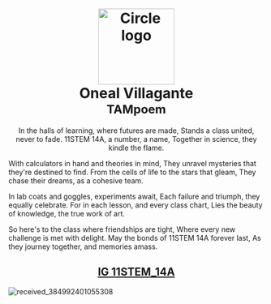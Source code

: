 <h1 align="center">
<a href="https://wondercms.com" target="_blank" title="The 2 way's journey">
    <img src="https://github.com/WonderCMS/wondercms/assets/163886436/62574770-cbc5-4f0c-a547-c4b120619055" alt="Circle logo" title="Pogi ni oneal" align="center" height="150" />
</a>
 <br>Oneal Villagante<br>
    <sup>TAMpoem</sup>
</h1>


<p align="center">In the halls of learning, where futures are made,
Stands a class united, never to fade.
11STEM 14A, a number, a name,
Together in science, they kindle the flame.

With calculators in hand and theories in mind,
They unravel mysteries that they're destined to find.
From the cells of life to the stars that gleam,
They chase their dreams, as a cohesive team.

In lab coats and goggles, experiments await,
Each failure and triumph, they equally celebrate.
For in each lesson, and every class chart,
Lies the beauty of knowledge, the true work of art.

So here's to the class where friendships are tight,
Where every new challenge is met with delight.
May the bonds of 11STEM 14A forever last,
As they journey together, and memories amass. </b></p>


  
## <div align="center">[IG 11STEM_14A](https://www.instagram.com/stem14a?igsh=MXVwMmt5OHBpY2V6bQ==) 

![received_384992401055308](https://github.com/WonderCMS/wondercms/assets/163886436/6d56826e-f9b4-481c-976f-0c716b6089f1)

